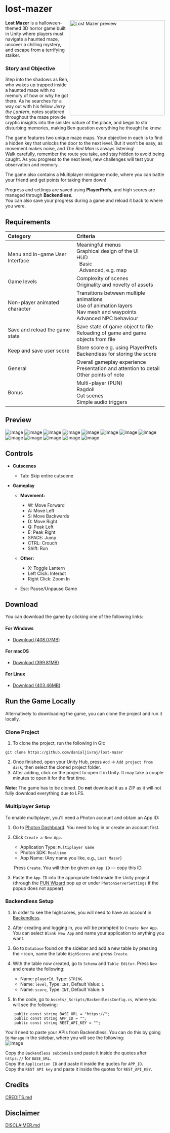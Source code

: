 # lost-mazer

<img src="https://github.com/user-attachments/assets/d374b283-8f34-49c2-9672-b4090dcbbb84"
     alt="Lost Mazer preview"
     width="300"
     align="right" />

**Lost Mazer** is a halloween-themed 3D horror game built in Unity where players must navigate a haunted maze, uncover a chilling mystery, and escape from a terrifying stalker.

### Story and Objective

Step into the shadows as Ben, who wakes up trapped inside a haunted maze with no memory of how or why he got there. As he searches for a way out with his fellow *Jerry the Lantern*, notes scattered throughout the maze provide cryptic insights into the sinister nature of the place, and begin to stir disturbing memories, making Ben question everything he thought he knew.

The game features two unique maze maps. Your objective in each is to find a hidden key that unlocks the door to the next level. But it won’t be easy, as movement makes noise, and *The Red Man* is always listening!<br>
Walk carefully, remember the route you take, and stay hidden to avoid being caught. As you progress to the next level, new challenges will test your observation and memory.

The game also contains a Multiplayer minigame mode, where you can battle your friend and get points for taking them down!

Progress and settings are saved using **PlayerPrefs**, and high scores are managed through **Backendless**.<br>
You can also save your progress during a game and reload it back to where you were.

## Requirements
| Category                          | Criteria                                                                                                               |
|:----------------------------------|:-----------------------------------------------------------------------------------------------------------------------|
| Menu and in-game User Interface   | Meaningful menus<br>Graphical design of the UI<br>HUD<br>&nbsp;&nbsp;Basic<br>&nbsp;&nbsp;Advanced, e.g. map           |
| Game levels                       | Complexity of scenes<br>Originality and novelty of assets                                                              |
| Non-player animated character     | Transitions between multiple animations<br>Use of animation layers<br>Nav mesh and waypoints<br>Advanced NPC behaviour |
| Save and reload the game state    | Save state of game object to file<br>Reloading of game and game objects from file                                      |
| Keep and save user score          | Store score e.g. using PlayerPrefs<br>Backendless for storing the score                                                |
| General                           | Overall gameplay experience<br>Presentation and attention to detail<br>Other points of note                            |
| Bonus                             | Multi-player (PUN)<br>Ragdoll<br>Cut scenes<br>Simple audio triggers                                                   |

## Preview
![image](https://raw.githubusercontent.com/danialjivraj/lost-mazer/main/githubPreviews/1.png)
![image](https://raw.githubusercontent.com/danialjivraj/lost-mazer/main/githubPreviews/2.png)
![image](https://raw.githubusercontent.com/danialjivraj/lost-mazer/main/githubPreviews/3.png)
![image](https://raw.githubusercontent.com/danialjivraj/lost-mazer/main/githubPreviews/4.png)
![image](https://raw.githubusercontent.com/danialjivraj/lost-mazer/main/githubPreviews/5.png)
![image](https://raw.githubusercontent.com/danialjivraj/lost-mazer/main/githubPreviews/6.png)
![image](https://raw.githubusercontent.com/danialjivraj/lost-mazer/main/githubPreviews/7.png)
![image](https://raw.githubusercontent.com/danialjivraj/lost-mazer/main/githubPreviews/8.png)
![image](https://raw.githubusercontent.com/danialjivraj/lost-mazer/main/githubPreviews/9.png)
![image](https://raw.githubusercontent.com/danialjivraj/lost-mazer/main/githubPreviews/10.png)
![image](https://raw.githubusercontent.com/danialjivraj/lost-mazer/main/githubPreviews/11.png)
![image](https://raw.githubusercontent.com/danialjivraj/lost-mazer/main/githubPreviews/12.png)
![image](https://raw.githubusercontent.com/danialjivraj/lost-mazer/main/githubPreviews/13.png)

## Controls
- **Cutscenes**
  - Tab: Skip entire cutscene

- **Gameplay**
  - **Movement:**
    - W: Move Forward
    - A: Move Left
    - S: Move Backwards
    - D: Move Right
    - Q: Peak Left
    - E: Peak Right
    - SPACE: Jump
    - CTRL: Crouch
    - Shift: Run

  - **Other:**
    - X: Toggle Lantern
    - Left Click: Interact
    - Right Click: Zoom In

  - Esc: Pause/Unpause Game

## Download

You can download the game by clicking one of the following links:

#### For Windows
- [Download (408.07MB)](https://www.google.com)

#### For macOS
- [Download (399.81MB)](https://www.google.com)

#### For Linux
- [Download (403.46MB)](https://www.google.com)

## Run the Game Locally
Alternatively to downloading the game, you can clone the project and run it locally. <br>
### Clone Project
1. To clone the project, run the following in Git: 
```
git clone https://github.com/danialjivraj/lost-mazer
```
2. Once finished, open your Unity Hub, press `Add` -> `Add project from disk`, then select the cloned project folder.<br>
3. After adding, click on the project to open it in Unity. It may take a couple minutes to open it for the first time.

**Note:** The game has to be cloned. Do **not** download it as a ZIP as it will not fully download everything due to LFS.

### Multiplayer Setup

To enable multiplayer, you'll need a Photon account and obtain an App ID:

1. Go to [Photon Dashboard](https://dashboard.photonengine.com/). You need to log in or create an account first.

2. Click `Create a New App`.
   - Application Type: `Multiplayer Game`
   - Photon SDK: `Realtime`
   - App Name: (Any name you like, e.g., `Lost Mazer`)

&nbsp;&nbsp;&nbsp;&nbsp;&nbsp;&nbsp;&nbsp;Press `Create`. You will then be given an `App ID` — copy this ID.<br>

3. Paste the `App ID` into the appropriate field inside the Unity project (through the [PUN Wizard](https://doc.photonengine.com/pun/current/getting-started/initial-setup) pop up or under `PhotonServerSettings` if the popup does not appear).

### Backendless Setup
1. In order to see the highscores, you will need to have an account in [Backendless](https://backendless.com/).

2. After creating and logging in, you will be prompted to `Create New App`. You can select `Blank New App` and name your application to anything you want.

3. Go to `Database` found on the sidebar and add a new table by pressing the `+` icon, name the table `HighScores` and press `Create`.

4. With the table now created, go to `Schema` and `Table Editor`. Press `New` and create the following:
   - Name: `playerId`, Type: `STRING`
   - Name: `level`, Type: `INT`, Default Value: `1`
   - Name: `score`, Type: `INT`, Default Value: `0`
   
5. In the code, go to `Assets/_Scripts/BackendlessConfig.cs`, where you will see the following:
```
    public const string BASE_URL = "https://";
    public const string APP_ID = "";
    public const string REST_API_KEY = "";
```
You'll need to paste your APIs from Backendless. You can do this by going to `Manage` in the sidebar, where you will see the following:<br>
![image](https://raw.githubusercontent.com/danialjivraj/lost-mazer/main/githubPreviews/Backendless.png)

Copy the `Backendless subdomain` and paste it inside the quotes after `https://` for `BASE_URL`. <br>
Copy the `Application ID` and paste it inside the quotes for `APP_ID`. <br>
Copy the `REST API key` and paste it inside the quotes for `REST_API_KEY`. <br>

## Credits
[CREDITS.md](https://github.com/danialjivraj/lost-mazer/blob/main/CREDITS.md)

## Disclaimer
[DISCLAIMER.md](https://github.com/danialjivraj/lost-mazer/blob/main/DISCLAIMER.md)
